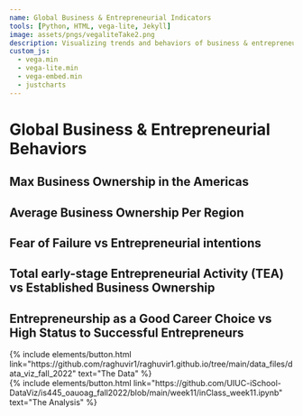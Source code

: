 ```yaml
---
name: Global Business & Entrepreneurial Indicators 
tools: [Python, HTML, vega-lite, Jekyll]
image: assets/pngs/vegaliteTake2.png
description: Visualizing trends and behaviors of business & entrepreneurship indicators.
custom_js:
  - vega.min
  - vega-lite.min
  - vega-embed.min
  - justcharts
---
```

# Global Business & Entrepreneurial Behaviors

## Max Business Ownership in the Americas

<vegachart schema-url="{{ site.baseurl }}/assets/json/max_business_ownership_americas.json" style="width: 100%"></vegachart>

## Average Business Ownership Per Region

<vegachart schema-url="{{ site.baseurl }}/assets/json/line_plot_mean_bus_own_per_region.json" style="width: 100%"></vegachart>

## Fear of Failure vs Entrepreneurial intentions

<vegachart schema-url="{{ site.baseurl }}/assets/json/fof_vs_entre_inten.json" style="width: 100%"></vegachart>

## Total early-stage Entrepreneurial Activity (TEA) vs Established Business Ownership

<vegachart schema-url="{{ site.baseurl }}/assets/json/scatter2.json" style="width: 100%"></vegachart>


## Entrepreneurship as a Good Career Choice vs High Status to Successful Entrepreneurs

<vegachart schema-url="{{ site.baseurl }}/assets/json/scatter_early_stage_vs_estb_business.json" style="width: 100%"></vegachart>


<!-- these are written in a combo of html and liquid --> 

<div class="left">
{% include elements/button.html link="https://github.com/raghuvir1/raghuvir1.github.io/tree/main/data_files/data_viz_fall_2022" text="The Data" %}
</div>

<div class="right">
{% include elements/button.html link="https://github.com/UIUC-iSchool-DataViz/is445_oauoag_fall2022/blob/main/week11/inClass_week11.ipynb" text="The Analysis" %}
</div>

